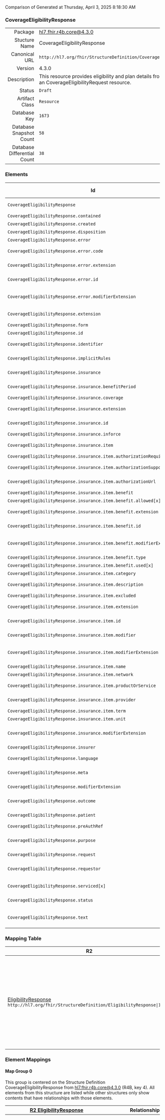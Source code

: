 Comparison of 
Generated at Thursday, April 3, 2025 8:18:30 AM

### CoverageEligibilityResponse

|      |     |
| ---: | --- |
| Package | hl7.fhir.r4b.core@4.3.0 |
| Stucture Name | CoverageEligibilityResponse |
| Canonical URL | `http://hl7.org/fhir/StructureDefinition/CoverageEligibilityResponse` |
| Version | 4.3.0 |
| Description | This resource provides eligibility and plan details from the processing of an CoverageEligibilityRequest resource. |
| Status | `Draft` |
| Artifact Class | `Resource` |
| Database Key | `1673` |
| Database Snapshot Count | `58` |
| Database Differential Count | `38` |

### Elements

| Id | Path | Name | Base Path | Short | Cardinality | Collated Type | Binding Strength | Binding Value Set |
| -- | ---- | ---- | --------- | ----- | ----------- | ------------- | ---------------- | ----------------- |
| `CoverageEligibilityResponse` | `CoverageEligibilityResponse` | `CoverageEligibilityResponse` | CoverageEligibilityResponse | CoverageEligibilityResponse resource | 0..* | CoverageEligibilityResponse |  |  |
| `CoverageEligibilityResponse.contained` | `CoverageEligibilityResponse.contained` | `contained` | DomainResource.contained | Contained, inline Resources | 0..* | Resource |  |  |
| `CoverageEligibilityResponse.created` | `CoverageEligibilityResponse.created` | `created` | CoverageEligibilityResponse.created | Response creation date | 1..1 | dateTime |  |  |
| `CoverageEligibilityResponse.disposition` | `CoverageEligibilityResponse.disposition` | `disposition` | CoverageEligibilityResponse.disposition | Disposition Message | 0..1 | string |  |  |
| `CoverageEligibilityResponse.error` | `CoverageEligibilityResponse.error` | `error` | CoverageEligibilityResponse.error | Processing errors | 0..* | BackboneElement |  |  |
| `CoverageEligibilityResponse.error.code` | `CoverageEligibilityResponse.error.code` | `code` | CoverageEligibilityResponse.error.code | Error code detailing processing issues | 1..1 | CodeableConcept | `Example` | `http://hl7.org/fhir/ValueSet/adjudication-error` |
| `CoverageEligibilityResponse.error.extension` | `CoverageEligibilityResponse.error.extension` | `extension` | Element.extension | Additional content defined by implementations | 0..* | Extension |  |  |
| `CoverageEligibilityResponse.error.id` | `CoverageEligibilityResponse.error.id` | `id` | Element.id | Unique id for inter-element referencing | 0..1 | id |  |  |
| `CoverageEligibilityResponse.error.modifierExtension` | `CoverageEligibilityResponse.error.modifierExtension` | `modifierExtension` | BackboneElement.modifierExtension | Extensions that cannot be ignored even if unrecognized | 0..* | Extension |  |  |
| `CoverageEligibilityResponse.extension` | `CoverageEligibilityResponse.extension` | `extension` | DomainResource.extension | Additional content defined by implementations | 0..* | Extension |  |  |
| `CoverageEligibilityResponse.form` | `CoverageEligibilityResponse.form` | `form` | CoverageEligibilityResponse.form | Printed form identifier | 0..1 | CodeableConcept | `Example` | `http://hl7.org/fhir/ValueSet/forms` |
| `CoverageEligibilityResponse.id` | `CoverageEligibilityResponse.id` | `id` | Resource.id | Logical id of this artifact | 0..1 | id |  |  |
| `CoverageEligibilityResponse.identifier` | `CoverageEligibilityResponse.identifier` | `identifier` | CoverageEligibilityResponse.identifier | Business Identifier for coverage eligiblity request | 0..* | Identifier |  |  |
| `CoverageEligibilityResponse.implicitRules` | `CoverageEligibilityResponse.implicitRules` | `implicitRules` | Resource.implicitRules | A set of rules under which this content was created | 0..1 | uri |  |  |
| `CoverageEligibilityResponse.insurance` | `CoverageEligibilityResponse.insurance` | `insurance` | CoverageEligibilityResponse.insurance | Patient insurance information | 0..* | BackboneElement |  |  |
| `CoverageEligibilityResponse.insurance.benefitPeriod` | `CoverageEligibilityResponse.insurance.benefitPeriod` | `benefitPeriod` | CoverageEligibilityResponse.insurance.benefitPeriod | When the benefits are applicable | 0..1 | Period |  |  |
| `CoverageEligibilityResponse.insurance.coverage` | `CoverageEligibilityResponse.insurance.coverage` | `coverage` | CoverageEligibilityResponse.insurance.coverage | Insurance information | 1..1 | Reference(http://hl7.org/fhir/StructureDefinition/Coverage) |  |  |
| `CoverageEligibilityResponse.insurance.extension` | `CoverageEligibilityResponse.insurance.extension` | `extension` | Element.extension | Additional content defined by implementations | 0..* | Extension |  |  |
| `CoverageEligibilityResponse.insurance.id` | `CoverageEligibilityResponse.insurance.id` | `id` | Element.id | Unique id for inter-element referencing | 0..1 | id |  |  |
| `CoverageEligibilityResponse.insurance.inforce` | `CoverageEligibilityResponse.insurance.inforce` | `inforce` | CoverageEligibilityResponse.insurance.inforce | Coverage inforce indicator | 0..1 | boolean |  |  |
| `CoverageEligibilityResponse.insurance.item` | `CoverageEligibilityResponse.insurance.item` | `item` | CoverageEligibilityResponse.insurance.item | Benefits and authorization details | 0..* | BackboneElement |  |  |
| `CoverageEligibilityResponse.insurance.item.authorizationRequired` | `CoverageEligibilityResponse.insurance.item.authorizationRequired` | `authorizationRequired` | CoverageEligibilityResponse.insurance.item.authorizationRequired | Authorization required flag | 0..1 | boolean |  |  |
| `CoverageEligibilityResponse.insurance.item.authorizationSupporting` | `CoverageEligibilityResponse.insurance.item.authorizationSupporting` | `authorizationSupporting` | CoverageEligibilityResponse.insurance.item.authorizationSupporting | Type of required supporting materials | 0..* | CodeableConcept | `Example` | `http://hl7.org/fhir/ValueSet/coverageeligibilityresponse-ex-auth-support` |
| `CoverageEligibilityResponse.insurance.item.authorizationUrl` | `CoverageEligibilityResponse.insurance.item.authorizationUrl` | `authorizationUrl` | CoverageEligibilityResponse.insurance.item.authorizationUrl | Preauthorization requirements endpoint | 0..1 | uri |  |  |
| `CoverageEligibilityResponse.insurance.item.benefit` | `CoverageEligibilityResponse.insurance.item.benefit` | `benefit` | CoverageEligibilityResponse.insurance.item.benefit | Benefit Summary | 0..* | BackboneElement |  |  |
| `CoverageEligibilityResponse.insurance.item.benefit.allowed[x]` | `CoverageEligibilityResponse.insurance.item.benefit.allowed[x]` | `allowed[x]` | CoverageEligibilityResponse.insurance.item.benefit.allowed[x] | Benefits allowed | 0..1 | Money, string, unsignedInt |  |  |
| `CoverageEligibilityResponse.insurance.item.benefit.extension` | `CoverageEligibilityResponse.insurance.item.benefit.extension` | `extension` | Element.extension | Additional content defined by implementations | 0..* | Extension |  |  |
| `CoverageEligibilityResponse.insurance.item.benefit.id` | `CoverageEligibilityResponse.insurance.item.benefit.id` | `id` | Element.id | Unique id for inter-element referencing | 0..1 | id |  |  |
| `CoverageEligibilityResponse.insurance.item.benefit.modifierExtension` | `CoverageEligibilityResponse.insurance.item.benefit.modifierExtension` | `modifierExtension` | BackboneElement.modifierExtension | Extensions that cannot be ignored even if unrecognized | 0..* | Extension |  |  |
| `CoverageEligibilityResponse.insurance.item.benefit.type` | `CoverageEligibilityResponse.insurance.item.benefit.type` | `type` | CoverageEligibilityResponse.insurance.item.benefit.type | Benefit classification | 1..1 | CodeableConcept | `Example` | `http://hl7.org/fhir/ValueSet/benefit-type` |
| `CoverageEligibilityResponse.insurance.item.benefit.used[x]` | `CoverageEligibilityResponse.insurance.item.benefit.used[x]` | `used[x]` | CoverageEligibilityResponse.insurance.item.benefit.used[x] | Benefits used | 0..1 | Money, string, unsignedInt |  |  |
| `CoverageEligibilityResponse.insurance.item.category` | `CoverageEligibilityResponse.insurance.item.category` | `category` | CoverageEligibilityResponse.insurance.item.category | Benefit classification | 0..1 | CodeableConcept | `Example` | `http://hl7.org/fhir/ValueSet/ex-benefitcategory` |
| `CoverageEligibilityResponse.insurance.item.description` | `CoverageEligibilityResponse.insurance.item.description` | `description` | CoverageEligibilityResponse.insurance.item.description | Description of the benefit or services covered | 0..1 | string |  |  |
| `CoverageEligibilityResponse.insurance.item.excluded` | `CoverageEligibilityResponse.insurance.item.excluded` | `excluded` | CoverageEligibilityResponse.insurance.item.excluded | Excluded from the plan | 0..1 | boolean |  |  |
| `CoverageEligibilityResponse.insurance.item.extension` | `CoverageEligibilityResponse.insurance.item.extension` | `extension` | Element.extension | Additional content defined by implementations | 0..* | Extension |  |  |
| `CoverageEligibilityResponse.insurance.item.id` | `CoverageEligibilityResponse.insurance.item.id` | `id` | Element.id | Unique id for inter-element referencing | 0..1 | id |  |  |
| `CoverageEligibilityResponse.insurance.item.modifier` | `CoverageEligibilityResponse.insurance.item.modifier` | `modifier` | CoverageEligibilityResponse.insurance.item.modifier | Product or service billing modifiers | 0..* | CodeableConcept | `Example` | `http://hl7.org/fhir/ValueSet/claim-modifiers` |
| `CoverageEligibilityResponse.insurance.item.modifierExtension` | `CoverageEligibilityResponse.insurance.item.modifierExtension` | `modifierExtension` | BackboneElement.modifierExtension | Extensions that cannot be ignored even if unrecognized | 0..* | Extension |  |  |
| `CoverageEligibilityResponse.insurance.item.name` | `CoverageEligibilityResponse.insurance.item.name` | `name` | CoverageEligibilityResponse.insurance.item.name | Short name for the benefit | 0..1 | string |  |  |
| `CoverageEligibilityResponse.insurance.item.network` | `CoverageEligibilityResponse.insurance.item.network` | `network` | CoverageEligibilityResponse.insurance.item.network | In or out of network | 0..1 | CodeableConcept | `Example` | `http://hl7.org/fhir/ValueSet/benefit-network` |
| `CoverageEligibilityResponse.insurance.item.productOrService` | `CoverageEligibilityResponse.insurance.item.productOrService` | `productOrService` | CoverageEligibilityResponse.insurance.item.productOrService | Billing, service, product, or drug code | 0..1 | CodeableConcept | `Example` | `http://hl7.org/fhir/ValueSet/service-uscls` |
| `CoverageEligibilityResponse.insurance.item.provider` | `CoverageEligibilityResponse.insurance.item.provider` | `provider` | CoverageEligibilityResponse.insurance.item.provider | Performing practitioner | 0..1 | Reference(http://hl7.org/fhir/StructureDefinition/Practitioner), Reference(http://hl7.org/fhir/StructureDefinition/PractitionerRole) |  |  |
| `CoverageEligibilityResponse.insurance.item.term` | `CoverageEligibilityResponse.insurance.item.term` | `term` | CoverageEligibilityResponse.insurance.item.term | Annual or lifetime | 0..1 | CodeableConcept | `Example` | `http://hl7.org/fhir/ValueSet/benefit-term` |
| `CoverageEligibilityResponse.insurance.item.unit` | `CoverageEligibilityResponse.insurance.item.unit` | `unit` | CoverageEligibilityResponse.insurance.item.unit | Individual or family | 0..1 | CodeableConcept | `Example` | `http://hl7.org/fhir/ValueSet/benefit-unit` |
| `CoverageEligibilityResponse.insurance.modifierExtension` | `CoverageEligibilityResponse.insurance.modifierExtension` | `modifierExtension` | BackboneElement.modifierExtension | Extensions that cannot be ignored even if unrecognized | 0..* | Extension |  |  |
| `CoverageEligibilityResponse.insurer` | `CoverageEligibilityResponse.insurer` | `insurer` | CoverageEligibilityResponse.insurer | Coverage issuer | 1..1 | Reference(http://hl7.org/fhir/StructureDefinition/Organization) |  |  |
| `CoverageEligibilityResponse.language` | `CoverageEligibilityResponse.language` | `language` | Resource.language | Language of the resource content | 0..1 | code | `Required` | `http://hl7.org/fhir/ValueSet/all-languages` |
| `CoverageEligibilityResponse.meta` | `CoverageEligibilityResponse.meta` | `meta` | Resource.meta | Metadata about the resource | 0..1 | Meta |  |  |
| `CoverageEligibilityResponse.modifierExtension` | `CoverageEligibilityResponse.modifierExtension` | `modifierExtension` | DomainResource.modifierExtension | Extensions that cannot be ignored | 0..* | Extension |  |  |
| `CoverageEligibilityResponse.outcome` | `CoverageEligibilityResponse.outcome` | `outcome` | CoverageEligibilityResponse.outcome | queued \| complete \| error \| partial | 1..1 | code | `Required` | `http://hl7.org/fhir/ValueSet/remittance-outcome|4.3.0` |
| `CoverageEligibilityResponse.patient` | `CoverageEligibilityResponse.patient` | `patient` | CoverageEligibilityResponse.patient | Intended recipient of products and services | 1..1 | Reference(http://hl7.org/fhir/StructureDefinition/Patient) |  |  |
| `CoverageEligibilityResponse.preAuthRef` | `CoverageEligibilityResponse.preAuthRef` | `preAuthRef` | CoverageEligibilityResponse.preAuthRef | Preauthorization reference | 0..1 | string |  |  |
| `CoverageEligibilityResponse.purpose` | `CoverageEligibilityResponse.purpose` | `purpose` | CoverageEligibilityResponse.purpose | auth-requirements \| benefits \| discovery \| validation | 1..* | code | `Required` | `http://hl7.org/fhir/ValueSet/eligibilityresponse-purpose|4.3.0` |
| `CoverageEligibilityResponse.request` | `CoverageEligibilityResponse.request` | `request` | CoverageEligibilityResponse.request | Eligibility request reference | 1..1 | Reference(http://hl7.org/fhir/StructureDefinition/CoverageEligibilityRequest) |  |  |
| `CoverageEligibilityResponse.requestor` | `CoverageEligibilityResponse.requestor` | `requestor` | CoverageEligibilityResponse.requestor | Party responsible for the request | 0..1 | Reference(http://hl7.org/fhir/StructureDefinition/Organization), Reference(http://hl7.org/fhir/StructureDefinition/Practitioner), Reference(http://hl7.org/fhir/StructureDefinition/PractitionerRole) |  |  |
| `CoverageEligibilityResponse.serviced[x]` | `CoverageEligibilityResponse.serviced[x]` | `serviced[x]` | CoverageEligibilityResponse.serviced[x] | Estimated date or dates of service | 0..1 | date, Period |  |  |
| `CoverageEligibilityResponse.status` | `CoverageEligibilityResponse.status` | `status` | CoverageEligibilityResponse.status | active \| cancelled \| draft \| entered-in-error | 1..1 | code | `Required` | `http://hl7.org/fhir/ValueSet/fm-status|4.3.0` |
| `CoverageEligibilityResponse.text` | `CoverageEligibilityResponse.text` | `text` | DomainResource.text | Text summary of the resource, for human interpretation | 0..1 | Narrative |  |  |
### Mapping Table

| R2 | Comparison | R3 | Comparison | R4 | Comparison | R4B | Comparison | R5
| --- | --- | --- | --- | --- | --- | --- | --- | ---
| [EligibilityResponse](/docs/R2/Resources/EligibilityResponse.md)<br/> `http://hl7.org/fhir/StructureDefinition/EligibilityResponse\|1.0.2` | →→→→→→→<br/>`RelatedTo`<br/>- DBKey: `95`<br/>- Reviewed: `n/a`<br/>- By: `n/a`<br/>→→→→→→→<hr/>←←←←←←←<br/>`SourceIsBroaderThanTarget`<br/>- DBKey: `262`<br/>- Reviewed: `n/a`<br/>- By: `n/a`<br/>←←←←←←←| [EligibilityResponse](/docs/R3/Resources/EligibilityResponse.md)<br/> `http://hl7.org/fhir/StructureDefinition/EligibilityResponse\|3.0.2` | →→→→→→→<br/>`RelatedTo`<br/>- DBKey: `445`<br/>- Reviewed: `n/a`<br/>- By: `n/a`<br/>→→→→→→→<hr/>←←←←←←←<br/>`SourceIsBroaderThanTarget`<br/>- DBKey: `640`<br/>- Reviewed: `n/a`<br/>- By: `n/a`<br/>←←←←←←←| [CoverageEligibilityResponse](/docs/R4/Resources/CoverageEligibilityResponse.md)<br/> `http://hl7.org/fhir/StructureDefinition/CoverageEligibilityResponse\|4.0.1` | →→→→→→→<br/>`Equivalent`<br/>- DBKey: `1451`<br/>- Reviewed: `n/a`<br/>- By: `n/a`<br/>→→→→→→→<hr/>←←←←←←←<br/>`Equivalent`<br/>- DBKey: `1452`<br/>- Reviewed: `n/a`<br/>- By: `n/a`<br/>←←←←←←←| [CoverageEligibilityResponse](/docs/R4B/Resources/CoverageEligibilityResponse.md)<br/> `http://hl7.org/fhir/StructureDefinition/CoverageEligibilityResponse\|4.3.0` | →→→→→→→<br/>`SourceIsNarrowerThanTarget`<br/>- DBKey: `960`<br/>- Reviewed: `n/a`<br/>- By: `n/a`<br/>→→→→→→→<hr/>←←←←←←←<br/>`SourceIsBroaderThanTarget`<br/>- DBKey: `1189`<br/>- Reviewed: `n/a`<br/>- By: `n/a`<br/>←←←←←←←| [CoverageEligibilityResponse](/docs/R5/Resources/CoverageEligibilityResponse.md)<br/> `http://hl7.org/fhir/StructureDefinition/CoverageEligibilityResponse\|5.0.0` 

### Element Mappings


#### Map Group 0

This group is centered on the Structure Definition CoverageEligibilityResponse from hl7.fhir.r4b.core@4.3.0 (R4B, key 4).
All elements from this structure are listed while other structures only show contents that have relationships with those elements.

| [R2 EligibilityResponse](/docs/R2/Resources/EligibilityResponse.md)| Relationship | [R3 EligibilityResponse](/docs/R3/Resources/EligibilityResponse.md)| Relationship | [R4 CoverageEligibilityResponse](/docs/R4/Resources/CoverageEligibilityResponse.md)| Relationship | R4B CoverageEligibilityResponse| Relationship | [R5 CoverageEligibilityResponse](/docs/R5/Resources/CoverageEligibilityResponse.md)
| --- | --- | --- | --- | --- | --- | --- | --- | ---
| | | | | `CoverageEligibilityResponse`| _Equivalent_<br/>(25256/25257)| **`CoverageEligibilityResponse`**| →→→→ _SourceIsNarrowerThanTarget_ →→→→ <br/>(40248)<hr/>←←←← _SourceIsBroaderThanTarget_ ←←←← <br/>(40249)| `CoverageEligibilityResponse`
| | | | | `CoverageEligibilityResponse.id`| _Equivalent_<br/>(25258/25259)| **`CoverageEligibilityResponse.id`**| _Equivalent_<br/>(40250/40251)| `CoverageEligibilityResponse.id`
| | | | | `CoverageEligibilityResponse.meta`| _Equivalent_<br/>(25260/25261)| **`CoverageEligibilityResponse.meta`**| _Equivalent_<br/>(40252/40253)| `CoverageEligibilityResponse.meta`
| | | | | `CoverageEligibilityResponse.implicitRules`| _Equivalent_<br/>(25262/25263)| **`CoverageEligibilityResponse.implicitRules`**| _Equivalent_<br/>(40254/40255)| `CoverageEligibilityResponse.implicitRules`
| | | | | `CoverageEligibilityResponse.language`| _Equivalent_<br/>(25264/25265)| **`CoverageEligibilityResponse.language`**| _Equivalent_<br/>(40256/40257)| `CoverageEligibilityResponse.language`
| | | | | `CoverageEligibilityResponse.text`| _Equivalent_<br/>(25266/25267)| **`CoverageEligibilityResponse.text`**| _Equivalent_<br/>(40258/40259)| `CoverageEligibilityResponse.text`
| | | | | `CoverageEligibilityResponse.contained`| _Equivalent_<br/>(25268/25269)| **`CoverageEligibilityResponse.contained`**| _Equivalent_<br/>(40260/40261)| `CoverageEligibilityResponse.contained`
| | | | | `CoverageEligibilityResponse.extension`| _Equivalent_<br/>(25270/25271)| **`CoverageEligibilityResponse.extension`**| _Equivalent_<br/>(40262/40263)| `CoverageEligibilityResponse.extension`
| | | | | `CoverageEligibilityResponse.modifierExtension`| _Equivalent_<br/>(25272/25273)| **`CoverageEligibilityResponse.modifierExtension`**| _Equivalent_<br/>(40264/40265)| `CoverageEligibilityResponse.modifierExtension`
| | | | | `CoverageEligibilityResponse.identifier`| _Equivalent_<br/>(25274/25275)| **`CoverageEligibilityResponse.identifier`**| _Equivalent_<br/>(40266/40267)| `CoverageEligibilityResponse.identifier`
| | | | | `CoverageEligibilityResponse.status`| _Equivalent_<br/>(25276/25277)| **`CoverageEligibilityResponse.status`**| _Equivalent_<br/>(40268/40269)| `CoverageEligibilityResponse.status`
| | | | | `CoverageEligibilityResponse.purpose`| _Equivalent_<br/>(25278/25279)| **`CoverageEligibilityResponse.purpose`**| _Equivalent_<br/>(40270/40271)| `CoverageEligibilityResponse.purpose`
| | | | | `CoverageEligibilityResponse.patient`| _Equivalent_<br/>(25280/25281)| **`CoverageEligibilityResponse.patient`**| _Equivalent_<br/>(40272/40273)| `CoverageEligibilityResponse.patient`
| | | | | `CoverageEligibilityResponse.serviced[x]`| _Equivalent_<br/>(25282/25283)| **`CoverageEligibilityResponse.serviced[x]`**| _Equivalent_<br/>(40274/40275)| `CoverageEligibilityResponse.serviced[x]`
| | | | | `CoverageEligibilityResponse.created`| _Equivalent_<br/>(25284/25285)| **`CoverageEligibilityResponse.created`**| _Equivalent_<br/>(40276/40277)| `CoverageEligibilityResponse.created`
| `EligibilityResponse.requestProvider`| →→→→ _SourceIsNarrowerThanTarget_ →→→→ <br/>(4998)<hr/>←←←← _SourceIsBroaderThanTarget_ ←←←← <br/>(4999)| `EligibilityResponse.requestProvider`| →→→→ _RelatedTo_ →→→→ <br/>(1037)<hr/>←←←← _RelatedTo_ ←←←← <br/>(1468)| `CoverageEligibilityResponse.requestor`| _Equivalent_<br/>(25286/25287)| **`CoverageEligibilityResponse.requestor`**| _Equivalent_<br/>(40278/40279)| `CoverageEligibilityResponse.requestor`
| `EligibilityResponse.requestOrganization`| →→→→ _SourceIsNarrowerThanTarget_ →→→→ <br/>(5000)<hr/>←←←← _SourceIsBroaderThanTarget_ ←←←← <br/>(5001)| `EligibilityResponse.requestOrganization`| →→→→ _RelatedTo_ →→→→ <br/>(1036)<hr/>←←←← _RelatedTo_ ←←←← <br/>(1468)| `CoverageEligibilityResponse.requestor`| _Equivalent_<br/>(25286/25287)| **`CoverageEligibilityResponse.requestor`**| _Equivalent_<br/>(40278/40279)| `CoverageEligibilityResponse.requestor`
| | | | | `CoverageEligibilityResponse.request`| _Equivalent_<br/>(25288/25289)| **`CoverageEligibilityResponse.request`**| _Equivalent_<br/>(40280/40281)| `CoverageEligibilityResponse.request`
| | | | | `CoverageEligibilityResponse.outcome`| _Equivalent_<br/>(25290/25291)| **`CoverageEligibilityResponse.outcome`**| _Equivalent_<br/>(40282/40283)| `CoverageEligibilityResponse.outcome`
| | | | | `CoverageEligibilityResponse.disposition`| _Equivalent_<br/>(25292/25293)| **`CoverageEligibilityResponse.disposition`**| _Equivalent_<br/>(40284/40285)| `CoverageEligibilityResponse.disposition`
| | | | | `CoverageEligibilityResponse.insurer`| _Equivalent_<br/>(25294/25295)| **`CoverageEligibilityResponse.insurer`**| _Equivalent_<br/>(40286/40287)| `CoverageEligibilityResponse.insurer`
| | | | | `CoverageEligibilityResponse.insurance`| _Equivalent_<br/>(25296/25297)| **`CoverageEligibilityResponse.insurance`**| _Equivalent_<br/>(40288/40289)| `CoverageEligibilityResponse.insurance`
| | | | | `CoverageEligibilityResponse.insurance.id`| _Equivalent_<br/>(25298/25299)| **`CoverageEligibilityResponse.insurance.id`**| _Equivalent_<br/>(40290/40291)| `CoverageEligibilityResponse.insurance.id`
| | | | | `CoverageEligibilityResponse.insurance.extension`| _Equivalent_<br/>(25300/25301)| **`CoverageEligibilityResponse.insurance.extension`**| _Equivalent_<br/>(40292/40293)| `CoverageEligibilityResponse.insurance.extension`
| | | | | `CoverageEligibilityResponse.insurance.modifierExtension`| _Equivalent_<br/>(25302/25303)| **`CoverageEligibilityResponse.insurance.modifierExtension`**| _Equivalent_<br/>(40294/40295)| `CoverageEligibilityResponse.insurance.modifierExtension`
| | | | | `CoverageEligibilityResponse.insurance.coverage`| _Equivalent_<br/>(25304/25305)| **`CoverageEligibilityResponse.insurance.coverage`**| _Equivalent_<br/>(40296/40297)| `CoverageEligibilityResponse.insurance.coverage`
| | | `EligibilityResponse.inforce`| _Equivalent_<br/>(1021/1454)| `CoverageEligibilityResponse.insurance.inforce`| _Equivalent_<br/>(25306/25307)| **`CoverageEligibilityResponse.insurance.inforce`**| _Equivalent_<br/>(40298/40299)| `CoverageEligibilityResponse.insurance.inforce`
| | | | | `CoverageEligibilityResponse.insurance.benefitPeriod`| _Equivalent_<br/>(25308/25309)| **`CoverageEligibilityResponse.insurance.benefitPeriod`**| _Equivalent_<br/>(40300/40301)| `CoverageEligibilityResponse.insurance.benefitPeriod`
| | | `EligibilityResponse.insurance.benefitBalance`| _Equivalent_<br/>(1022/1455)| `CoverageEligibilityResponse.insurance.item`| _Equivalent_<br/>(25310/25311)| **`CoverageEligibilityResponse.insurance.item`**| _Equivalent_<br/>(40302/40303)| `CoverageEligibilityResponse.insurance.item`
| | | | | `CoverageEligibilityResponse.insurance.item.id`| _Equivalent_<br/>(25312/25313)| **`CoverageEligibilityResponse.insurance.item.id`**| _Equivalent_<br/>(40304/40305)| `CoverageEligibilityResponse.insurance.item.id`
| | | | | `CoverageEligibilityResponse.insurance.item.extension`| _Equivalent_<br/>(25314/25315)| **`CoverageEligibilityResponse.insurance.item.extension`**| _Equivalent_<br/>(40306/40307)| `CoverageEligibilityResponse.insurance.item.extension`
| | | | | `CoverageEligibilityResponse.insurance.item.modifierExtension`| _Equivalent_<br/>(25316/25317)| **`CoverageEligibilityResponse.insurance.item.modifierExtension`**| _Equivalent_<br/>(40308/40309)| `CoverageEligibilityResponse.insurance.item.modifierExtension`
| | | `EligibilityResponse.insurance.benefitBalance.category`| →→→→ _Equivalent_ →→→→ <br/>(1023)<hr/>←←←← _SourceIsNarrowerThanTarget_ ←←←← <br/>(1460)| `CoverageEligibilityResponse.insurance.item.category`| _Equivalent_<br/>(25318/25319)| **`CoverageEligibilityResponse.insurance.item.category`**| _Equivalent_<br/>(40310/40311)| `CoverageEligibilityResponse.insurance.item.category`
| | | `EligibilityResponse.insurance.benefitBalance.subCategory`| _Equivalent_<br/>(1032/1465)| `CoverageEligibilityResponse.insurance.item.productOrService`| _Equivalent_<br/>(25320/25321)| **`CoverageEligibilityResponse.insurance.item.productOrService`**| _Equivalent_<br/>(40312/40313)| `CoverageEligibilityResponse.insurance.item.productOrService`
| | | | | `CoverageEligibilityResponse.insurance.item.modifier`| _Equivalent_<br/>(25322/25323)| **`CoverageEligibilityResponse.insurance.item.modifier`**| _Equivalent_<br/>(40314/40315)| `CoverageEligibilityResponse.insurance.item.modifier`
| | | | | `CoverageEligibilityResponse.insurance.item.provider`| _Equivalent_<br/>(25324/25325)| **`CoverageEligibilityResponse.insurance.item.provider`**| _Equivalent_<br/>(40316/40317)| `CoverageEligibilityResponse.insurance.item.provider`
| | | `EligibilityResponse.insurance.benefitBalance.excluded`| _Equivalent_<br/>(1025/1462)| `CoverageEligibilityResponse.insurance.item.excluded`| _Equivalent_<br/>(25326/25327)| **`CoverageEligibilityResponse.insurance.item.excluded`**| _Equivalent_<br/>(40318/40319)| `CoverageEligibilityResponse.insurance.item.excluded`
| | | `EligibilityResponse.insurance.benefitBalance.name`| _Equivalent_<br/>(1030/1463)| `CoverageEligibilityResponse.insurance.item.name`| _Equivalent_<br/>(25328/25329)| **`CoverageEligibilityResponse.insurance.item.name`**| _Equivalent_<br/>(40320/40321)| `CoverageEligibilityResponse.insurance.item.name`
| | | `EligibilityResponse.insurance.benefitBalance.description`| _Equivalent_<br/>(1024/1461)| `CoverageEligibilityResponse.insurance.item.description`| _Equivalent_<br/>(25330/25331)| **`CoverageEligibilityResponse.insurance.item.description`**| _Equivalent_<br/>(40322/40323)| `CoverageEligibilityResponse.insurance.item.description`
| | | `EligibilityResponse.insurance.benefitBalance.network`| _Equivalent_<br/>(1031/1464)| `CoverageEligibilityResponse.insurance.item.network`| _Equivalent_<br/>(25332/25333)| **`CoverageEligibilityResponse.insurance.item.network`**| _Equivalent_<br/>(40324/40325)| `CoverageEligibilityResponse.insurance.item.network`
| | | `EligibilityResponse.insurance.benefitBalance.unit`| _Equivalent_<br/>(1034/1467)| `CoverageEligibilityResponse.insurance.item.unit`| _Equivalent_<br/>(25334/25335)| **`CoverageEligibilityResponse.insurance.item.unit`**| _Equivalent_<br/>(40326/40327)| `CoverageEligibilityResponse.insurance.item.unit`
| | | `EligibilityResponse.insurance.benefitBalance.term`| _Equivalent_<br/>(1033/1466)| `CoverageEligibilityResponse.insurance.item.term`| _Equivalent_<br/>(25336/25337)| **`CoverageEligibilityResponse.insurance.item.term`**| _Equivalent_<br/>(40328/40329)| `CoverageEligibilityResponse.insurance.item.term`
| | | `EligibilityResponse.insurance.benefitBalance.financial`| _Equivalent_<br/>(1026/1456)| `CoverageEligibilityResponse.insurance.item.benefit`| _Equivalent_<br/>(25338/25339)| **`CoverageEligibilityResponse.insurance.item.benefit`**| _Equivalent_<br/>(40330/40331)| `CoverageEligibilityResponse.insurance.item.benefit`
| | | | | `CoverageEligibilityResponse.insurance.item.benefit.id`| _Equivalent_<br/>(25340/25341)| **`CoverageEligibilityResponse.insurance.item.benefit.id`**| _Equivalent_<br/>(40332/40333)| `CoverageEligibilityResponse.insurance.item.benefit.id`
| | | | | `CoverageEligibilityResponse.insurance.item.benefit.extension`| _Equivalent_<br/>(25342/25343)| **`CoverageEligibilityResponse.insurance.item.benefit.extension`**| _Equivalent_<br/>(40334/40335)| `CoverageEligibilityResponse.insurance.item.benefit.extension`
| | | | | `CoverageEligibilityResponse.insurance.item.benefit.modifierExtension`| _Equivalent_<br/>(25344/25345)| **`CoverageEligibilityResponse.insurance.item.benefit.modifierExtension`**| _Equivalent_<br/>(40336/40337)| `CoverageEligibilityResponse.insurance.item.benefit.modifierExtension`
| | | `EligibilityResponse.insurance.benefitBalance.financial.type`| _Equivalent_<br/>(1028/1458)| `CoverageEligibilityResponse.insurance.item.benefit.type`| _Equivalent_<br/>(25346/25347)| **`CoverageEligibilityResponse.insurance.item.benefit.type`**| _Equivalent_<br/>(40338/40339)| `CoverageEligibilityResponse.insurance.item.benefit.type`
| | | `EligibilityResponse.insurance.benefitBalance.financial.allowed[x]`| →→→→ _SourceIsBroaderThanTarget_ →→→→ <br/>(1027)<hr/>←←←← _SourceIsNarrowerThanTarget_ ←←←← <br/>(1457)| `CoverageEligibilityResponse.insurance.item.benefit.allowed[x]`| _Equivalent_<br/>(25348/25349)| **`CoverageEligibilityResponse.insurance.item.benefit.allowed[x]`**| _Equivalent_<br/>(40340/40341)| `CoverageEligibilityResponse.insurance.item.benefit.allowed[x]`
| | | `EligibilityResponse.insurance.benefitBalance.financial.used[x]`| →→→→ _RelatedTo_ →→→→ <br/>(1029)<hr/>←←←← _RelatedTo_ ←←←← <br/>(1459)| `CoverageEligibilityResponse.insurance.item.benefit.used[x]`| _Equivalent_<br/>(25350/25351)| **`CoverageEligibilityResponse.insurance.item.benefit.used[x]`**| _Equivalent_<br/>(40342/40343)| `CoverageEligibilityResponse.insurance.item.benefit.used[x]`
| | | | | `CoverageEligibilityResponse.insurance.item.authorizationRequired`| _Equivalent_<br/>(25352/25353)| **`CoverageEligibilityResponse.insurance.item.authorizationRequired`**| _Equivalent_<br/>(40344/40345)| `CoverageEligibilityResponse.insurance.item.authorizationRequired`
| | | | | `CoverageEligibilityResponse.insurance.item.authorizationSupporting`| _Equivalent_<br/>(25354/25355)| **`CoverageEligibilityResponse.insurance.item.authorizationSupporting`**| _Equivalent_<br/>(40346/40347)| `CoverageEligibilityResponse.insurance.item.authorizationSupporting`
| | | | | `CoverageEligibilityResponse.insurance.item.authorizationUrl`| _Equivalent_<br/>(25356/25357)| **`CoverageEligibilityResponse.insurance.item.authorizationUrl`**| _Equivalent_<br/>(40348/40349)| `CoverageEligibilityResponse.insurance.item.authorizationUrl`
| | | | | `CoverageEligibilityResponse.preAuthRef`| _Equivalent_<br/>(25358/25359)| **`CoverageEligibilityResponse.preAuthRef`**| _Equivalent_<br/>(40350/40351)| `CoverageEligibilityResponse.preAuthRef`
| | | | | `CoverageEligibilityResponse.form`| _Equivalent_<br/>(25360/25361)| **`CoverageEligibilityResponse.form`**| _Equivalent_<br/>(40352/40353)| `CoverageEligibilityResponse.form`
| | | | | `CoverageEligibilityResponse.error`| _Equivalent_<br/>(25362/25363)| **`CoverageEligibilityResponse.error`**| _Equivalent_<br/>(40354/40355)| `CoverageEligibilityResponse.error`
| | | | | `CoverageEligibilityResponse.error.id`| _Equivalent_<br/>(25364/25365)| **`CoverageEligibilityResponse.error.id`**| _Equivalent_<br/>(40356/40357)| `CoverageEligibilityResponse.error.id`
| | | | | `CoverageEligibilityResponse.error.extension`| _Equivalent_<br/>(25366/25367)| **`CoverageEligibilityResponse.error.extension`**| _Equivalent_<br/>(40358/40359)| `CoverageEligibilityResponse.error.extension`
| | | | | `CoverageEligibilityResponse.error.modifierExtension`| _Equivalent_<br/>(25368/25369)| **`CoverageEligibilityResponse.error.modifierExtension`**| _Equivalent_<br/>(40360/40361)| `CoverageEligibilityResponse.error.modifierExtension`
| | | | | `CoverageEligibilityResponse.error.code`| _Equivalent_<br/>(25370/25371)| **`CoverageEligibilityResponse.error.code`**| _Equivalent_<br/>(40362/40363)| `CoverageEligibilityResponse.error.code`
| *2 of 19 elements used* <br/>remaining elements:<br/>`EligibilityResponse`, `EligibilityResponse.contained`, `EligibilityResponse.created`, `EligibilityResponse.disposition`, `EligibilityResponse.extension`, `EligibilityResponse.id`, `EligibilityResponse.identifier`, `EligibilityResponse.implicitRules`, `EligibilityResponse.language`, `EligibilityResponse.meta`, `EligibilityResponse.modifierExtension`, `EligibilityResponse.organization`, `EligibilityResponse.originalRuleset`, `EligibilityResponse.outcome`, `EligibilityResponse.request`, `EligibilityResponse.ruleset`, `EligibilityResponse.text`| | *16 of 50 elements used* <br/>remaining elements:<br/>`EligibilityResponse`, `EligibilityResponse.contained`, `EligibilityResponse.created`, `EligibilityResponse.disposition`, `EligibilityResponse.error`, `EligibilityResponse.error.code`, `EligibilityResponse.error.extension`, `EligibilityResponse.error.id`, `EligibilityResponse.error.modifierExtension`, `EligibilityResponse.extension`, `EligibilityResponse.form`, `EligibilityResponse.id`, `EligibilityResponse.identifier`, `EligibilityResponse.implicitRules`, `EligibilityResponse.insurance`, `EligibilityResponse.insurance.benefitBalance.extension`, `EligibilityResponse.insurance.benefitBalance.financial.extension`, `EligibilityResponse.insurance.benefitBalance.financial.id`, `EligibilityResponse.insurance.benefitBalance.financial.modifierExtension`, `EligibilityResponse.insurance.benefitBalance.id`, `EligibilityResponse.insurance.benefitBalance.modifierExtension`, `EligibilityResponse.insurance.contract`, `EligibilityResponse.insurance.coverage`, `EligibilityResponse.insurance.extension`, `EligibilityResponse.insurance.id`, `EligibilityResponse.insurance.modifierExtension`, `EligibilityResponse.insurer`, `EligibilityResponse.language`, `EligibilityResponse.meta`, `EligibilityResponse.modifierExtension`, `EligibilityResponse.outcome`, `EligibilityResponse.request`, `EligibilityResponse.status`, `EligibilityResponse.text`| | *58 of 58 elements used* | | *58 of 58 elements used* | | *58 of 65 elements used* <br/>remaining elements:<br/>`CoverageEligibilityResponse.error.expression`, `CoverageEligibilityResponse.event`, `CoverageEligibilityResponse.event.extension`, `CoverageEligibilityResponse.event.id`, `CoverageEligibilityResponse.event.modifierExtension`, `CoverageEligibilityResponse.event.type`, `CoverageEligibilityResponse.event.when[x]`

